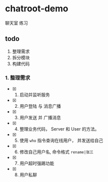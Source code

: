 # chatroot-demo

聊天室 练习

## todo

1. 整理需求
2. 拆分模块
3. 构建代码

### 1. 整理需求

+ [x] 1. 启动并监听服务
+ [x] 2. 用户登陆 与 消息广播
+ [x] 3. 用户发送 并 广播消息
+ [x] 4. 整理业务代码， Server 和 User 的方法。
+ [x] 5. 使用 `who` 指令查询在线用户， 并发送给自己
+ [x] 6. 修改自己用户名, 命令格式 `rename|张三`
+ [x] 7. 用户超时强踢功能
+ [x] 8. 用户私聊
